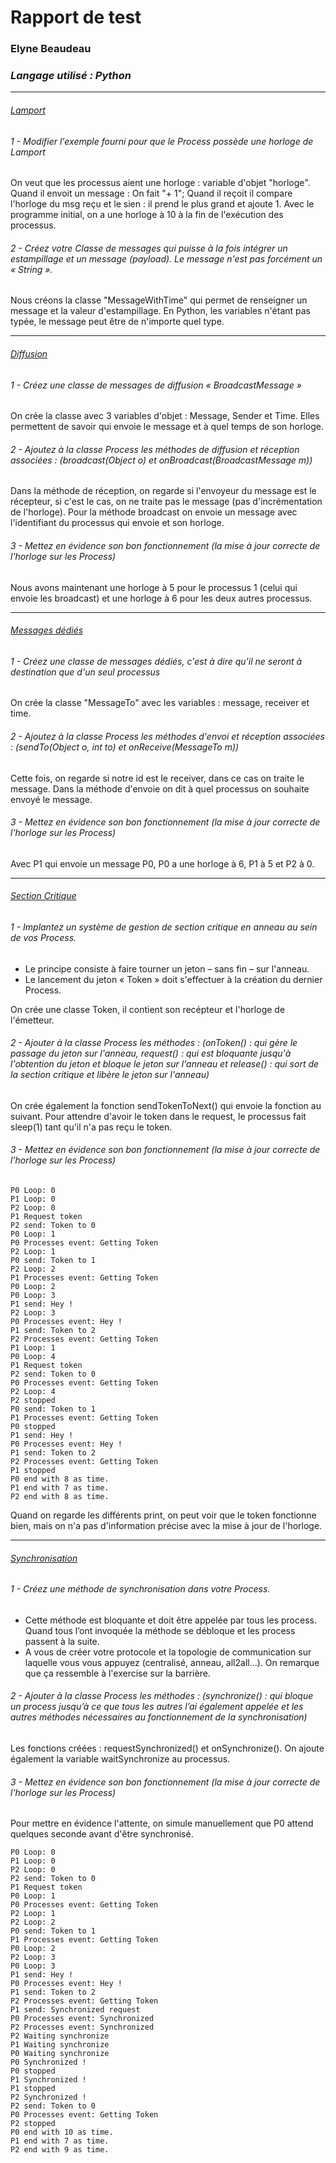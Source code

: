 # Rapport de test
### Elyne Beaudeau
### *Langage utilisé : Python*

---

###### <u>Lamport</u>

###### 1 - Modifier l'exemple fourni pour que le Process possède une horloge de Lamport
On veut que les processus aient une horloge : variable d'objet "horloge". Quand il envoit un message : On fait "+ 1"; Quand il reçoit il compare l'horloge du msg reçu et le sien : il prend le plus grand et ajoute 1.
Avec le programme initial, on a une horloge à 10 à la fin de l'exécution des processus.

###### 2 - Créez votre Classe de messages qui puisse à la fois intégrer un estampillage et un message (payload). Le message n'est pas forcément un « String ».
Nous créons la classe "MessageWithTime" qui permet de renseigner un message et la valeur d'estampillage. En Python, les variables n'étant pas typée, le message peut être de n'importe quel type.

---

###### <u>Diffusion</u>
###### 1 - Créez une classe de messages de diffusion « BroadcastMessage »
On crée la classe avec  3 variables d'objet : Message, Sender et Time. Elles permettent de savoir qui envoie le message et à quel temps de son horloge.
###### 2 - Ajoutez à la classe Process les méthodes de diffusion et réception associées : (broadcast(Object o) et onBroadcast(BroadcastMessage m))
Dans la méthode de réception, on regarde si l'envoyeur du message est le récepteur, si c'est le cas, on ne traite pas le message (pas d'incrémentation de l'horloge). Pour la méthode broadcast on envoie un message avec l'identifiant du processus qui envoie et son horloge.
###### 3 - Mettez en évidence son bon fonctionnement (la mise à jour correcte de l'horloge sur les Process)
Nous avons maintenant une horloge à 5 pour le processus 1 (celui qui envoie les broadcast) et une horloge à 6 pour les deux autres processus.

---

###### <u>Messages dédiés</u>
###### 1 - Créez une classe de messages dédiés, c'est à dire qu'il ne seront à destination que d'un seul processus
On crée la classe "MessageTo" avec les variables : message, receiver et time.
###### 2 - Ajoutez à la classe Process les méthodes d'envoi et réception associées : (sendTo(Object o, int to) et onReceive(MessageTo m))
Cette fois, on regarde si notre id est le receiver, dans ce cas on traite le message. Dans la méthode d'envoie on dit à quel processus on souhaite envoyé le message.
###### 3 - Mettez en évidence son bon fonctionnement (la mise à jour correcte de l'horloge sur les Process)
Avec P1 qui envoie un message P0, P0 a une horloge à 6, P1 à 5 et P2 à 0.

---

###### <u>Section Critique</u>
###### 1 - Implantez un système de gestion de section critique en anneau au sein de vos Process.
- Le principe consiste à faire tourner un jeton – sans fin – sur l'anneau.
- Le lancement du jeton « Token » doit s'effectuer à la création du dernier Process.

On crée une classe Token, il contient son recépteur et l'horloge de l'émetteur.
###### 2 - Ajouter à la classe Process les méthodes : (onToken() : qui gère le passage du jeton sur l'anneau, request() : qui est bloquante jusqu'à l'obtention du jeton et bloque le jeton sur l'anneau et release() : qui sort de la section critique et libère le jeton sur l'anneau)
On crée également la fonction sendTokenToNext() qui envoie la fonction au suivant.
Pour attendre d'avoir le token dans le request, le processus fait sleep(1) tant qu'il n'a pas reçu le token.
###### 3 - Mettez en évidence son bon fonctionnement (la mise à jour correcte de l'horloge sur les Process)
~~~
P0 Loop: 0
P1 Loop: 0
P2 Loop: 0
P1 Request token
P2 send: Token to 0
P0 Loop: 1
P0 Processes event: Getting Token
P2 Loop: 1
P0 send: Token to 1
P2 Loop: 2
P1 Processes event: Getting Token
P0 Loop: 2
P0 Loop: 3
P1 send: Hey !
P2 Loop: 3
P0 Processes event: Hey !
P1 send: Token to 2
P2 Processes event: Getting Token
P1 Loop: 1
P0 Loop: 4
P1 Request token
P2 send: Token to 0
P0 Processes event: Getting Token
P2 Loop: 4
P2 stopped
P0 send: Token to 1
P1 Processes event: Getting Token
P0 stopped
P1 send: Hey !
P0 Processes event: Hey !
P1 send: Token to 2
P2 Processes event: Getting Token
P1 stopped
P0 end with 8 as time.
P1 end with 7 as time.
P2 end with 8 as time. 
 ~~~ 
Quand on regarde les différents print, on peut voir que le token fonctionne bien, mais on n'a pas d'information précise avec la mise à jour de l'horloge.

---

###### <u>Synchronisation</u>
###### 1 - Créez une méthode de synchronisation dans votre Process.
- Cette méthode est bloquante et doit être appelée par tous les process. Quand tous l’ont invoquée la méthode se débloque et les process passent à la suite.
- A vous de créer votre protocole et la topologie de communication sur laquelle vous vous appuyez (centralisé, anneau, all2all...).
On remarque que ça ressemble à l'exercise sur la barrière.
###### 2 - Ajouter à la classe Process les méthodes : (synchronize() : qui bloque un process jusqu’à ce que tous les autres l’ai également appelée et les autres méthodes nécessaires au fonctionnement de la synchronisation)
Les fonctions créées : requestSynchronized() et onSynchronize().
On ajoute également la variable waitSynchronize au processus.
###### 3 - Mettez en évidence son bon fonctionnement (la mise à jour correcte de l'horloge sur les Process)
Pour mettre en évidence l'attente, on simule manuellement que P0 attend quelques seconde avant d'être synchronisé.
~~~~
P0 Loop: 0
P1 Loop: 0
P2 Loop: 0
P2 send: Token to 0
P1 Request token
P0 Loop: 1
P0 Processes event: Getting Token
P2 Loop: 1
P2 Loop: 2
P0 send: Token to 1
P1 Processes event: Getting Token
P0 Loop: 2
P2 Loop: 3
P0 Loop: 3
P1 send: Hey !
P0 Processes event: Hey !        
P1 send: Token to 2
P2 Processes event: Getting Token
P1 send: Synchronized request    
P0 Processes event: Synchronized 
P2 Processes event: Synchronized 
P2 Waiting synchronize
P1 Waiting synchronize
P0 Waiting synchronize
P0 Synchronized !
P0 stopped
P1 Synchronized !
P1 stopped
P2 Synchronized !
P2 send: Token to 0
P0 Processes event: Getting Token
P2 stopped
P0 end with 10 as time.
P1 end with 7 as time.
P2 end with 9 as time.
~~~~